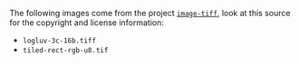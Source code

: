The following images come from the project [`image-tiff`], look at this source for the copyright
and license information:
  - `logluv-3c-16b.tiff`
  - `tiled-rect-rgb-u8.tif`

[`image-tiff`]: https://github.com/image-rs/image-tiff/
